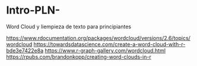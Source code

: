 # Intro-PLN-
Word Cloud y liempieza de texto para principiantes 


https://www.rdocumentation.org/packages/wordcloud/versions/2.6/topics/wordcloud
https://towardsdatascience.com/create-a-word-cloud-with-r-bde3e7422e8a
https://www.r-graph-gallery.com/wordcloud.html
https://rpubs.com/brandonkopp/creating-word-clouds-in-r
